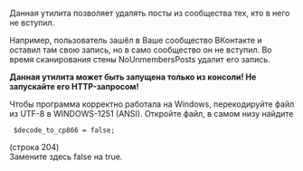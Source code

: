 Данная утилита позволяет удалять посты из сообщества тех, кто в него не вступил.

Например, пользователь зашёл в Ваше сообщество ВКонтакте и оставил там свою запись, но в само сообщество он не вступил.
Во время сканирования стены NoUnmembersPosts удалит его запись.

<b>Данная утилита может быть запущена только из консоли! Не запускайте его HTTP-запросом!</b>

Чтобы программа корректно работала на Windows, перекодируйте файл из UTF-8 в WINDOWS-1251 (ANSI). Откройте файл, в самом низу найдите<br>
<code><br>
    $decode_to_cp866 = false;<br>
</code><br>
(строка 204)<br>
Замените здесь false на true.
